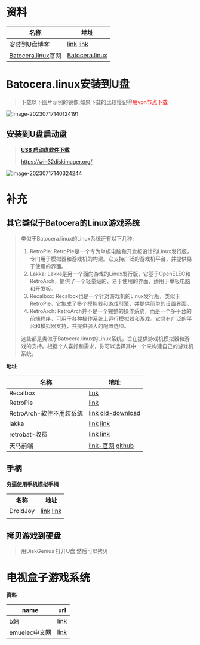 # 资料

| 名称                                        | 地址                                                         |
| ------------------------------------------- | ------------------------------------------------------------ |
| 安装到U盘博客                               | [link](https://www.zhihu.com/tardis/bd/art/510765431?source_id=1001)  [link](https://pecmd.net/thread-607.htm) |
| [Batocera.linux](https://batocera.org/)官网 | [Batocera.linux](https://batocera.org/)                      |

# Batocera.linux安装到U盘

> 下载以下图片示例的镜像,如果下载的比较慢记得<font color='red'>用vpn节点下载</font>

![image-20230717140124191](https://gitee.com/yaolliuyang/blogImages/raw/master/blogImages/image-20230717140124191.png)

## **安装到U盘启动盘**

> [**USB 启动盘软件下载**](https://rufus.ie/zh/#google_vignette)
>
> https://win32diskimager.org/

![image-20230717140324244](https://gitee.com/yaolliuyang/blogImages/raw/master/blogImages/image-20230717140324244.png)

# 补充

## 其它类似于Batocera的Linux游戏系统

> 类似于Batocera.linux的Linux系统还有以下几种:
>
> 1. RetroPie: RetroPie是一个专为单板电脑和开发板设计的Linux发行版，专门用于模拟器和游戏机的构建。它支持广泛的游戏机平台，并提供易于使用的界面。
> 2. Lakka: Lakka是另一个面向游戏的Linux发行版，它基于OpenELEC和RetroArch，提供了一个轻量级的、易于使用的界面，适用于单板电脑和开发板。
> 3. Recalbox: Recalbox也是一个针对游戏机的Linux发行版，类似于RetroPie。它集成了多个模拟器和游戏引擎，并提供简单的设置界面。
> 4. RetroArch: RetroArch并不是一个完整的操作系统，而是一个多平台的前端程序，可用于各种操作系统上运行模拟器和游戏。它具有广泛的平台和模拟器支持，并提供强大的配置选项。
>
> 这些都是类似于Batocera.linux的Linux系统，旨在提供游戏机模拟器和游戏的支持。根据个人喜好和需求，你可以选择其中一个来构建自己的游戏机系统。

**地址**

| 名称                     | 地址                                                         |
| ------------------------ | ------------------------------------------------------------ |
| Recalbox                 | [link](https://www.recalbox.com/)                            |
| RetroPie                 | [link](https://retropie.org.uk/download/)                    |
| RetroArch-软件不用装系统 | [link](https://www.retroarch.com/)  [old-download](https://buildbot.libretro.com/) |
| lakka                    | [link](https://www.lakka.tv/) [link](https://www.lakka.tv/get/) |
| retrobat-收费            | [link](https://www.retrobat.ovh/) [link](https://www.retrobat.org/) |
| 天马前端                 | [link-官网](https://pegasus-frontend.org/)  [github](https://github.com/mmatyas/pegasus-frontend) |

## 手柄

**穷逼使用手机模拟手柄**

| 名称     | 地址                                                         |
| -------- | ------------------------------------------------------------ |
| DroidJoy | [link](https://play.google.com/store/apps/details?id=com.grill.droidjoy&hl=en)  [link](https://www.upanboot.com/app/205867.html) |
|          |                                                              |

## 拷贝游戏到硬盘

> 用DiskGenius 打开U盘 然后可以拷贝

# 电视盒子游戏系统

**资料**

| name          | url                                                          |
| ------------- | ------------------------------------------------------------ |
| b站           | [link](https://www.bilibili.com/video/BV1kw411M73h/?spm_id_from=pageDriver&vd_source=7e2da9cd24687b8e4931e62248cb1ed4) |
| emuelec中文网 | [link](https://www.emuelec.cn/category/integrate)            |

